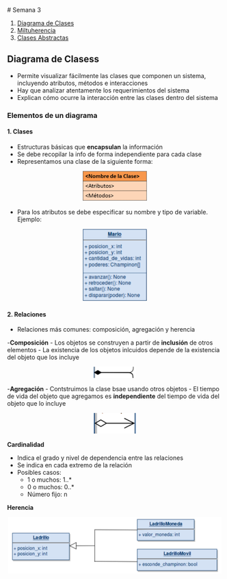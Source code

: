 # Semana 3
1. [Diagrama de Clases](#DiagramaDeClases)
2. [Miltuherencia](#Multiherencia)
3. [Clases Abstractas](#ClasesAbstractas)
## Diagrama de Clasess
- Permite visualizar fácilmente las clases que componen un sistema, incluyendo atributos, métodos e interacciones
- Hay que analizar atentamente los requerimientos del sistema
- Explican cómo ocurre la interacción entre las clases dentro del sistema
### Elementos de un diagrama
#### 1. Clases
- Estructuras básicas que **encapsulan** la información
- Se debe recopilar la info de forma independiente para cada clase
- Representamos una clase de la siguiente forma:

<p align="center">
<img src="img/img.png" alt="img" width="150"/>
</p>

- Para los atributos se debe especificar su nombre y tipo de variable. Ejemplo:

<p align="center">
<img src="img/img2.png" alt="img" width="150"/>
</p>

#### 2. Relaciones
- Relaciones más comunes: composición, agregación y herencia

-**Composición**
    - Los objetos se construyen a partir de **inclusión** de otros elementos
    - La existencia de los objetos inlcuidos depende de la existencia del objeto que los incluye

<p align="center">
<img src="img/img3.png" alt="img" width="100"/>
</p>

-**Agregación**
    - Contstruimos la clase bsae usando otros objetos
    - El tiempo de vida del objeto que agregamos es **independiente** del tiempo de vida del objeto que lo incluye

<p align="center">
<img src="img/img4.png" alt="img" width="100"/>
</p>

**Cardinalidad**
- Indica el grado y nivel de dependencia entre las relaciones
- Se indica en cada extremo de la relación
- Posibles casos:
    - 1 o muchos: 1..*
    - 0 o muchos: 0..*
    - Número fijo: n

**Herencia**

<p align="center">
<img src="img/img5.png" alt="img" width="500"/>
</p>

